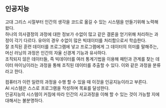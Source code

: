 ## 인공지능

고대 그리스 시절부터 인간의 생각을 코드로 옮길 수 있는 시스템을 만들기위해 노력해왔다.  
하나의 의사결정의 과정에 대한 정보가 수없이 많고 같은 결론을 얻기위해 처리하는 과정이 각기 다르다. 유아의 경우 수없이 많은 빅데이터를 처리함으로서 학습한다.  
잘 조직된 훈련 데이터를 프로그램에 넣고 프로그램에게 그 데이터의 의미를 말해주는, 머신 러닝의 과정은 인간의 자율 신경계 기능과 유사하다.  
조직되지 않은 데이터들, 즉 빅데이터를 여러 통계기법을 이용해 패턴과 관계를 찾는 데이터 마이닝이라는 과정을 통해 조직된 데이터를 추출할 수 있다. 이와 같은 과정을 분류라고 한다.  
  
컴퓨터가 이런 일련의 과정을 수행 할 수 있을 때 이것을 인공지능이라고 부른다.  
AI 시스템은 스스로 프로그램을 작성하며 목표를 달성한다.  
인공지능의 시스템이 커짐에 따라 인간의 사고과정을 이해 할 수 있는 것이 가능할 지에 대해서는 불분명하다.
